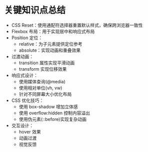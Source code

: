 # 关键知识点总结

- CSS Reset：使用通配符选择器重置默认样式，确保跨浏览器一致性
- Flexbox 布局：用于实现居中和响应式布局
- Position 定位：
  - relative：为子元素提供定位参考
  - absolute：实现动画和重叠效果
- 过渡动画：
  - transition 属性实现平滑动画
  - transform 实现位移效果
- 响应式设计：
  - 使用媒体查询(@media)
  - 使用相对单位(vh, vw)
  - 针对不同屏幕大小优化布局
- CSS 优化技巧：
  - 使用 box-shadow 增加立体感
  - 使用 overflow:hidden 控制内容溢出
  - 使用伪元素(::before)实现复杂动画
- 交互设计：
  - hover 效果
  - 动画过渡
  - 视觉反馈
